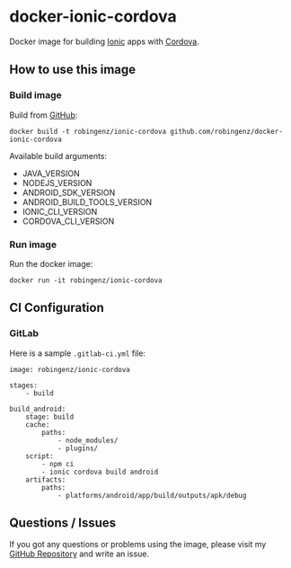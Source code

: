 # docker-ionic-cordova

Docker image for building [Ionic](https://ionicframework.com/) apps with [Cordova](https://cordova.apache.org/).

## How to use this image

### Build image

Build from [GitHub](https://github.com/robingenz/docker-ionic-cordova):  
```
docker build -t robingenz/ionic-cordova github.com/robingenz/docker-ionic-cordova
```

Available build arguments:

- JAVA_VERSION
- NODEJS_VERSION
- ANDROID_SDK_VERSION
- ANDROID_BUILD_TOOLS_VERSION
- IONIC_CLI_VERSION
- CORDOVA_CLI_VERSION

### Run image

Run the docker image:  
```
docker run -it robingenz/ionic-cordova
```

## CI Configuration

### GitLab

Here is a sample `.gitlab-ci.yml` file:

```
image: robingenz/ionic-cordova

stages:
    - build

build_android:
    stage: build
    cache:
        paths:
            - node_modules/
            - plugins/
    script:
        - npm ci
        - ionic cordova build android
    artifacts:
        paths:
            - platforms/android/app/build/outputs/apk/debug
```

## Questions / Issues

If you got any questions or problems using the image, please visit my [GitHub Repository](https://github.com/robingenz/docker-ionic-cordova) and write an issue.
